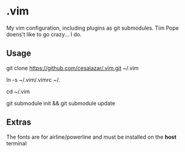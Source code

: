 # .vim
My vim configuration, including plugins as git submodules. Tim Pope doens't like to go crazy... I do.


## Usage

git clone https://github.com/cesalazar/.vim.git ~/.vim

ln -s ~/.vim/.vimrc ~/.

cd ~/.vim

git submodule init && git submodule update

## Extras
The fonts are for airline/powerline and must be installed on the **host** terminal
